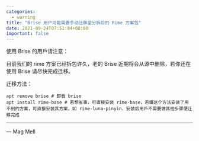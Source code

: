 ```yaml
---
categories:
  - warning
title: "Brise 用户可能需要手动迁移至分拆后的 Rime 方案包"
date: 2021-09-24T07:51:04+08:00
important: false
---
```


使用 Brise 的用戶请注意：

目前我们的 rime 方案已经拆包许久，老的 Brise 近期将会从源中删除，若你还在使用 Brise 请尽快完成迁移。

迁移方法：

```
apt remove brise # 卸载 brise
apt install rime-base # 若想省事，可直接安装 rime-base，若嫌这个方法安装了用不到的方案，可直接安装其方案，如 rime-luna-pinyin，安装后用戶不需要做其他步骤便迁移完成
```

---

— Mag Mell
